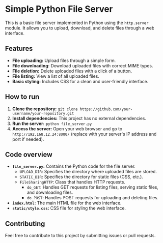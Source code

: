 
# Simple Python File Server

This is a basic file server implemented in Python using the `http.server` module. It allows you to upload, download, and delete files through a web interface.

## Features

* **File uploading:** Upload files through a simple form.
* **File downloading:** Download uploaded files with correct MIME types.
* **File deletion:** Delete uploaded files with a click of a button.
* **File listing:** View a list of all uploaded files.
* **Basic styling:** Includes CSS for a clean and user-friendly interface.

## How to run

1. **Clone the repository:** `git clone https://github.com/your-username/your-repository.git`
2. **Install dependencies:** This project has no external dependencies.
3. **Run the server:** `python file_server.py`
4. **Access the server:** Open your web browser and go to `http://192.168.12.24:8000/` (replace with your server's IP address and port if needed).

## Code overview

* **`file_server.py`:** Contains the Python code for the file server.
    * `UPLOAD_DIR`: Specifies the directory where uploaded files are stored.
    * `STATIC_DIR`: Specifies the directory for static files (CSS, etc.).
    * `FileSharingHTTP`: Class that handles HTTP requests.
        * `do_GET`: Handles GET requests for listing files, serving static files, and downloading files.
        * `do_POST`: Handles POST requests for uploading and deleting files.
* **`index.html`:** The main HTML file for the web interface.
* **`static/style.css`:** CSS file for styling the web interface.

## Contributing

Feel free to contribute to this project by submitting issues or pull requests.


